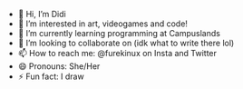 - 👋 Hi, I’m Didi
- 👀 I’m interested in art, videogames and code!
- 🌱 I’m currently learning programming at Campuslands
- 💞️ I’m looking to collaborate on (idk what to write there lol)
- 📫 How to reach me: @furekinux on Insta and Twitter
- 😄 Pronouns: She/Her
- ⚡ Fun fact: I draw

<!---
furekinux/furekinux is a ✨ special ✨ repository because its `README.md` (this file) appears on your GitHub profile.
You can click the Preview link to take a look at your changes.
--->
